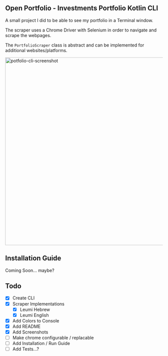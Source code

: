 ## Open Portfolio - Investments Portfolio Kotlin CLI

A small project I did to be able to see my portfolio in a Terminal window.

The scraper uses a Chrome Driver with Selenium in order to navigate and scrape the webpages.

The `PortfolioScraper` class is abstract and can be implemented for additional websites/platforms.

<img width="600" alt="potfolio-cli-screenshot" src="https://user-images.githubusercontent.com/688836/125163590-7fc6a180-e196-11eb-917d-c581f2246625.png">


## Installation Guide

Coming Soon... maybe?

## Todo
- [x] Create CLI
- [x] Scraper Implementations
    - [x] Leumi Hebrew
    - [x] Leumi English
- [x] Add Colors to Console
- [x] Add README
- [x] Add Screenshots
- [ ] Make chrome configurable / replacable
- [ ] Add Installation / Run Guide
- [ ] Add Tests...? 
